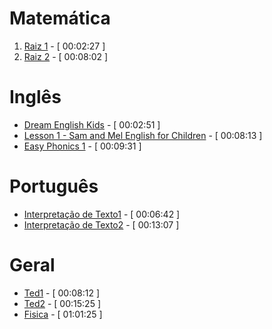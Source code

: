 # Matemática

1. [Raiz 1](https://www.youtube.com/watch?v=T4JOIf5Sj2w) - [ 00:02:27 ]
2. [Raiz 2](https://www.youtube.com/watch?v=7kd_3Ngzggc) - [ 00:08:02 ]


# Inglês

* [Dream English Kids](https://www.youtube.com/watch?v=eUXkj6j6Ezw&feature=emb_title) - [ 00:02:51 ]
* [Lesson 1 - Sam and Mel English for Children](https://www.youtube.com/watch?v=8usc4mqrgqE&feature=emb_title) - [ 00:08:13 ]
* [Easy Phonics 1](https://www.youtube.com/watch?v=DUKN1eVUxFs&feature=emb_title) - [ 00:09:31 ]


# Português
* [Interpretação de Texto1](https://www.youtube.com/watch?v=ONnelcmD3yY) - [ 00:06:42 ]
* [Interpretação de Texto2](https://www.youtube.com/watch?v=YVWa1Y5Usq0) - [ 00:13:07 ]


# Geral

* [Ted1](https://www.ted.com/talks/adora_svitak_what_adults_can_learn_from_kids) - [ 00:08:12 ]
* [Ted2](https://www.ted.com/talks/beau_lotto_amy_o_toole_science_is_for_everyone_kids_included?referrer=playlist-talks_to_watch_with_kids&language=en) - [ 00:15:25 ]
* [Fisica](https://www.youtube.com/watch?v=sJG-rXBbmCc) - [ 01:01:25 ]